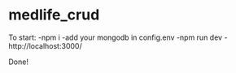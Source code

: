 # medlife_crud

To start:
-npm i
-add your mongodb in config.env
-npm run dev
-http://localhost:3000/

Done!
